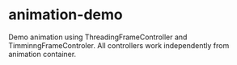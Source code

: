 # animation-demo
Demo animation using ThreadingFrameController and TimminngFrameControler.
All controllers work independently from animation container.
